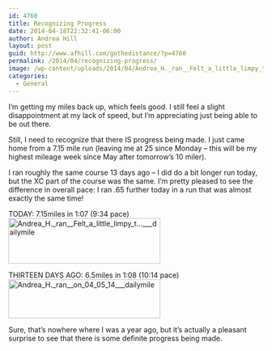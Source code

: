 ```yaml
---
id: 4760
title: Recognizing Progress
date: 2014-04-18T22:32:41-06:00
author: Andrea Hill
layout: post
guid: http://www.afhill.com/gothedistance/?p=4760
permalink: /2014/04/recognizing-progress/
image: /wp-content/uploads/2014/04/Andrea_H._ran__Felt_a_little_limpy_t...___dailymile.png
categories:
  - General
---
```

I&#8217;m getting my miles back up, which feels good. I still feel a slight disappointment at my lack of speed, but I&#8217;m appreciating just being able to be out there. 

Still, I need to recognize that there IS progress being made. I just came home from a 7.15 mile run (leaving me at 25 since Monday &#8211; this will be my highest mileage week since May after tomorrow&#8217;s 10 miler).

I ran roughly the same course 13 days ago &#8211; I did do a bit longer run today, but the XC part of the course was the same. I&#8217;m pretty pleased to see the difference in overall pace: I ran .65 further today in a run that was almost exactly the same time! 

TODAY: 7.15miles in 1:07 (9:34 pace)  
[<img src="http://www.afhill.com/gothedistance/wp-content/uploads/2014/04/Andrea_H._ran__Felt_a_little_limpy_t...___dailymile-300x90.png" alt="Andrea_H._ran__Felt_a_little_limpy_t...___dailymile" width="300" height="90" class="alignnone size-medium wp-image-4763" srcset="http://www.afhill.com/gothedistance/wp-content/uploads/2014/04/Andrea_H._ran__Felt_a_little_limpy_t...___dailymile-300x90.png 300w, http://www.afhill.com/gothedistance/wp-content/uploads/2014/04/Andrea_H._ran__Felt_a_little_limpy_t...___dailymile.png 628w" sizes="(max-width: 300px) 100vw, 300px" />](http://www.afhill.com/gothedistance/wp-content/uploads/2014/04/Andrea_H._ran__Felt_a_little_limpy_t...___dailymile.png)

THIRTEEN DAYS AGO: 6.5miles in 1:08 (10:14 pace)  
[<img src="http://www.afhill.com/gothedistance/wp-content/uploads/2014/04/Andrea_H._ran__on_04_05_14___dailymile-300x77.png" alt="Andrea_H._ran__on_04_05_14___dailymile" width="300" height="77" class="alignnone size-medium wp-image-4764" srcset="http://www.afhill.com/gothedistance/wp-content/uploads/2014/04/Andrea_H._ran__on_04_05_14___dailymile-300x77.png 300w, http://www.afhill.com/gothedistance/wp-content/uploads/2014/04/Andrea_H._ran__on_04_05_14___dailymile.png 637w" sizes="(max-width: 300px) 100vw, 300px" />](http://www.afhill.com/gothedistance/wp-content/uploads/2014/04/Andrea_H._ran__on_04_05_14___dailymile.png)

Sure, that&#8217;s nowhere where I was a year ago, but it&#8217;s actually a pleasant surprise to see that there is some definite progress being made.